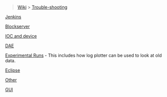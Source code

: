 > [Wiki](Home) > [Trouble-shooting](trouble-shooting-pages)

[Jenkins](Jenkins-Trouble-Shooting)

[Blockserver](Blockserver-Trouble-Shooting)

[IOC and device](IOC-And-Device-Trouble-Shooting)

[DAE](DAE-Trouble-Shooting)

[Experimental Runs](Experimental-Runs) - This includes how log plotter can be used to look at old data.

[Eclipse](https://github.com/ISISComputingGroup/ibex_developers_manual/wiki/Common%20Eclipse%20Issues)

[Other](Other-Troubleshooting)

[GUI](GUI)
